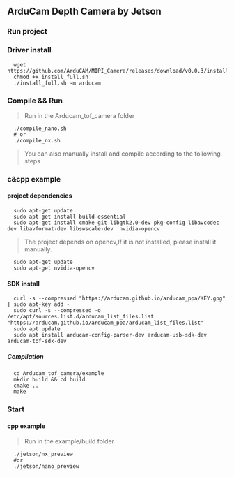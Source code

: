 ## ArduCam Depth Camera by Jetson
### Run project 
### Driver install 
```Shell
  wget https://github.com/ArduCAM/MIPI_Camera/releases/download/v0.0.3/install_full.sh
  chmod +x install_full.sh
  ./install_full.sh -m arducam
```
### Compile && Run
> Run in the Arducam_tof_camera folder
```Shell
  ./compile_nano.sh
  # or
  ./compile_nx.sh
```
> You can also manually install and compile according to the following steps
### c&cpp example
#### project dependencies
```Shell
  sudo apt-get update
  sudo apt-get install build-essential 
  sudo apt-get install cmake git libgtk2.0-dev pkg-config libavcodec-dev libavformat-dev libswscale-dev  nvidia-opencv
```
> The project depends on opencv,If it is not installed, please install it manually.
```Shell
  sudo apt-get update
  sudo apt-get nvidia-opencv
```
#### SDK install
```Shell
  curl -s --compressed "https://arducam.github.io/arducam_ppa/KEY.gpg" | sudo apt-key add -
  sudo curl -s --compressed -o /etc/apt/sources.list.d/arducam_list_files.list "https://arducam.github.io/arducam_ppa/arducam_list_files.list"
  sudo apt update
  sudo apt install arducam-config-parser-dev arducam-usb-sdk-dev arducam-tof-sdk-dev
```
##### Compilation
```Shell
  cd Arducam_tof_camera/example
  mkdir build && cd build
  cmake ..
  make
```
### Start
#### cpp example
> Run in the example/build folder
```Shell
  ./jetson/nx_preview   
  #or
  ./jetson/nano_preview   
```